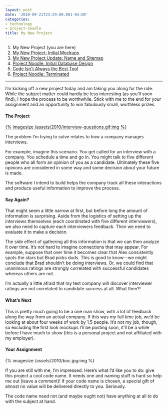 ```yaml
---
layout: post
date: '2010-09-21T23:29:00.001-04:00'
categories:
- technology
- project-noodle
title: My New Project
---
```


1. My New Project (you are here)
2. [My New Project: Initial Mockups](../../2010/09/my-new-project-initial-mockups)
3. [My New Project Update: Name and Sitemap](../../2010/10/project-update-name-and-sitemap)
4. [Project Noodle: Initial Database Design](../../2010/10/project-noodle-initial-database-design)
5. [Code Isn't Always the Best Tool](../../2011/03/code-isnt-always-best-tool)
6. [Project Noodle: Terminated](../../2011/03/project-noodle-terminated)

***

I’m kicking off a new project today and am taking you along for the ride. While the subject matter could hardly be less interesting (as you’ll soon find), I hope the process to be worthwhile. Stick with me to the end for your assignment and an opportunity to win fabulously small, worthless prizes.

#### The Project

[{% imagesize /assets/2010/interview-questions.gif:img %}](http://www.toothpastefordinner.com/tfd-archives/tfdarchive-oct03.php)

The problem I’m trying to solve relates to how a company manages interviews. 

For example, imagine this scenario. You get called for an interview with a company. You schedule a time and go in. You might talk to five different people who all form an opinion of you as a candidate. Ultimately these five opinions are considered in some way and some decision about your future is made.

The software I intend to build helps the company track all these interactions and produce useful information to improve the process. 

#### Say Again?

That might seem a little narrow at first, but before long the amount of information is surprising. Aside from the logistics of setting up the interviews themselves (each coordinated with five different interviewers), we also need to capture each interviewers feedback. Then we need to evaluate it to make a decision. 

The side effect of gathering all this information is that we can then analyze it over time. It’s not hard to imagine connections that may appear. For example, suppose that over time it becomes clear that Alex consistently spots the stars but Brad picks duds. This is good to know—we might conclude that Brad shouldn’t be doing interviews. Or, we could find that unanimous ratings are strongly correlated with successful candidates whereas others are not.

I’m actually a little afraid that my test company will discover interviewer ratings are not correlated to candidate success at all. What then?!

#### What’s Next

This is pretty much going to be a one man show, with a lot of feedback along the way from an actual company. If this was my full time job, we’d be looking at about four weeks of work by 1.5 people. It’s not my job, though, so excluding the first look mockups I’ll be posting soon, it’ll be a while before I have much to show (this is a personal project and not affiliated with my employer). 

#### Your Assignment

{% imagesize /assets/2010/boc.jpg:img %}

If you are still with me, I’m impressed. Here’s what I’d like you to do: give this project a cool code name. It needs one and naming stuff is hard so help me out (leave a comment)! If your code name is chosen, a special gift of almost no value will be delivered directly to you. Seriously.

The code name need not (and maybe ought not) have anything at all to do with the subject at hand.
